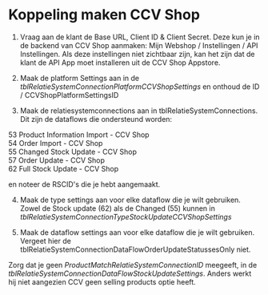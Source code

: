 # Koppeling maken CCV Shop

1) Vraag aan de klant de Base URL, Client ID & Client Secret. Deze kun je in de backend van CCV Shop aanmaken: Mijn Webshop / Instellingen / API Instellingen. Als deze instellingen niet zichtbaar zijn, kan het zijn dat de klant de API App moet installeren uit de CCV Shop Appstore.

2) Maak de platform Settings aan in de _tblRelatieSystemConnectionPlatformCCVShopSettings_ en onthoud de ID / CCVShopPlatformSettingsID

3) Maak de relatiesystemconnections aan in tblRelatieSystemConnections. Dit zijn de dataflows die ondersteund worden:

53	Product Information Import - CCV Shop <br>
54	Order Import - CCV Shop<br>
55	Changed Stock Update - CCV Shop<br>
57	Order Update - CCV Shop<br>
62	Full Stock Update - CCV Shop<br>

en noteer de RSCID's die je hebt aangemaakt.

4) Maak de type settings aan voor elke dataflow die je wilt gebruiken. Zowel de Stock update (62) als de Changed (55) kunnen in  _tblRelatieSystemConnectionTypeStockUpdateCCVShopSettings_

5) Maak de dataflow settings aan voor elke dataflow die je wilt gebruiken. Vergeet hier de tblRelatieSystemConnectionDataFlowOrderUpdateStatussesOnly niet.

Zorg dat je geen _ProductMatchRelatieSystemConnectionID_ meegeeft, in de _tblRelatieSystemConnectionDataFlowStockUpdateSettings_. Anders werkt hij niet aangezien CCV geen selling products optie heeft.


